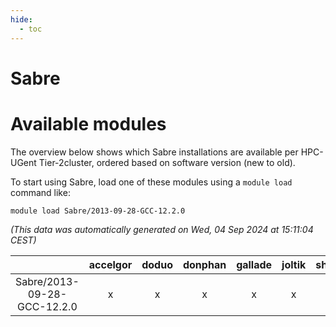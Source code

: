 ```yaml
---
hide:
  - toc
---
```


Sabre
=====

# Available modules


The overview below shows which Sabre installations are available per HPC-UGent Tier-2cluster, ordered based on software version (new to old).

To start using Sabre, load one of these modules using a `module load` command like:

```shell
module load Sabre/2013-09-28-GCC-12.2.0
```

*(This data was automatically generated on Wed, 04 Sep 2024 at 15:11:04 CEST)*  

| |accelgor|doduo|donphan|gallade|joltik|shinx|skitty|
| :---: | :---: | :---: | :---: | :---: | :---: | :---: | :---: |
|Sabre/2013-09-28-GCC-12.2.0|x|x|x|x|x|-|x|
